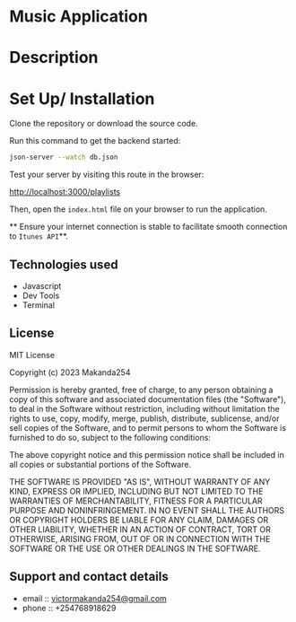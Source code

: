 # Music Application

# Description

# Set Up/ Installation 

Clone the repository or download the source code.

Run this command to get the backend started:

```sh
json-server --watch db.json
```

Test your server by visiting this route in the browser:

[http://localhost:3000/playlists](http://localhost:3000/playlists)

Then, open the `index.html` file on your browser to run the application.

** Ensure your internet connection is stable to facilitate smooth connection to `Itunes API`**.


## Technologies used
- Javascript
- Dev Tools
- Terminal

## License
MIT License

Copyright (c) 2023 Makanda254

Permission is hereby granted, free of charge, to any person obtaining a copy
of this software and associated documentation files (the "Software"), to deal
in the Software without restriction, including without limitation the rights
to use, copy, modify, merge, publish, distribute, sublicense, and/or sell
copies of the Software, and to permit persons to whom the Software is
furnished to do so, subject to the following conditions:

The above copyright notice and this permission notice shall be included in all
copies or substantial portions of the Software.

THE SOFTWARE IS PROVIDED "AS IS", WITHOUT WARRANTY OF ANY KIND, EXPRESS OR
IMPLIED, INCLUDING BUT NOT LIMITED TO THE WARRANTIES OF MERCHANTABILITY,
FITNESS FOR A PARTICULAR PURPOSE AND NONINFRINGEMENT. IN NO EVENT SHALL THE
AUTHORS OR COPYRIGHT HOLDERS BE LIABLE FOR ANY CLAIM, DAMAGES OR OTHER
LIABILITY, WHETHER IN AN ACTION OF CONTRACT, TORT OR OTHERWISE, ARISING FROM,
OUT OF OR IN CONNECTION WITH THE SOFTWARE OR THE USE OR OTHER DEALINGS IN THE
SOFTWARE.


## Support and contact details
- email :: victormakanda254@gmail.com
- phone :: +254768918629